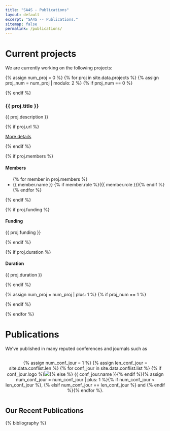 ```yaml
---
title: "SA4S - Publications"
layout: default
excerpt: "SA4S -- Publications."
sitemap: false
permalink: /publications/
---
```


# Current projects

We are currently working on the following projects:

{% assign num_proj = 0 %}
{% for proj in site.data.projects %}
{% assign proj_num = num_proj | modulo: 2 %}
{% if proj_num == 0 %}

  <div class="row"> 
{% endif %}

<div class="col-sm-6 clearfix">
<h3>{{ proj.title }}</h3>
<p>{{ proj.description }}</p>

{% if proj.url %}

<p><a href="{{ proj.url }}">More details</a></p>
{% endif %}

{% if proj.members %}

<h4>Members</h4>
<ul>
{% for member in proj.members %}
<li>{{ member.name }} {% if member.role %}({{ member.role }}){% endif %}</li>
{% endfor %}
</ul>
{% endif %}

{% if proj.funding %}

<h4>Funding</h4>
<p>{{ proj.funding }}</p>
{% endif %}

{% if proj.duration %}

<h4>Duration</h4>
<p>{{ proj.duration }}</p>
{% endif %}

</div>

{% assign num_proj = num_proj | plus: 1 %}
{% if proj_num == 1 %}

</div>
{% endif %}

{% endfor %}

</div>

# Publications

We've published in many reputed conferences and journals such as

<div style="text-align: center; justify-content: center; display: flex; flex-wrap: wrap; margin: 0 auto;">
<p>{% assign num_conf_jour = 1 %}
{% assign len_conf_jour = site.data.conflist.len %}
{% for conf_jour in site.data.conflist.list %}
{% if conf_jour.logo %}<img src="{{ site.url }}{{ site.baseurl }}/images/confpic/{{ conf_jour.logo }}" style="max-height: 90px; margin: 0px" />{% else %}
{{ conf_jour.name }}{% endif %}{% assign num_conf_jour = num_conf_jour | plus: 1 %}{% if num_conf_jour < len_conf_jour %}, {% elsif num_conf_jour == len_conf_jour %} and {% endif %}{% endfor %}.</p>
</div>

## Our Recent Publications

{% bibliography  %}

<!--
## Patents
<em>Milan P Allan, S Gröblacher, RA Norte, M Leeuwenhoek</em><br />Novel atomic force microscopy probes with phononic crystals<br /> PCT/NL20-20/050797 (2020)

<em>Milan P Allan</em><br /> Methods of manufacturing superconductor and phononic elements <br /> <a href="https://patents.google.com/patent/US10439125B2/en?inventor=Milan+ALLAN&oq=inventor:(Milan+ALLAN)">US10439125B2 (2016)</a>

## Full List of publications

{% for publi in site.data.publist %}

  {{ publi.title }} <br />
  <em>{{ publi.authors }} </em><br /><a href="{{ publi.link.url }}">{{ publi.link.display }}</a>
{% endfor %} -->

